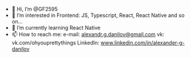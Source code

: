 - 👋 Hi, I’m @GF2595
- 👀 I’m interested in Frontend: JS, Typescript, React, React Native and so on...
- 🌱 I’m currently learning React Native
- 📫 How to reach me:
    e-mail: alexandr.g.danilov@gmail.com
    vk: vk.com/ohyouprettythings
    LinkedIn: www.linkedin.com/in/alexander-g-danilov

<!---
GF2595/GF2595 is a ✨ special ✨ repository because its `README.md` (this file) appears on your GitHub profile.
You can click the Preview link to take a look at your changes.
--->
